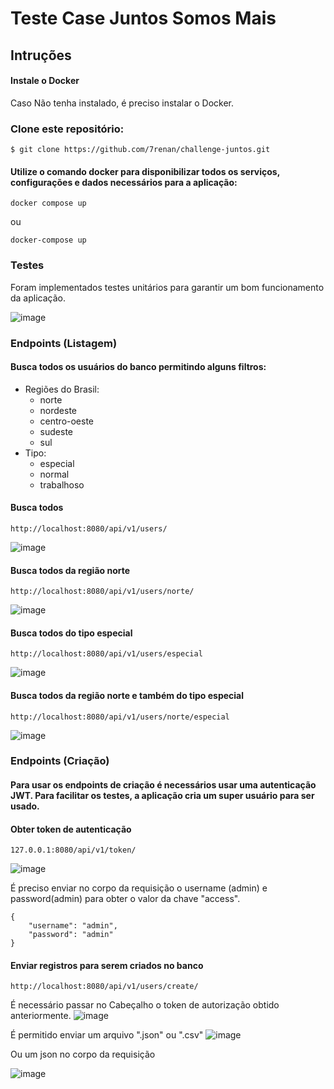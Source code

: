 # Teste Case Juntos Somos Mais
## Intruções

#### Instale o Docker 

Caso Não tenha instalado, é preciso instalar o Docker.

### Clone este repositório:

```
$ git clone https://github.com/7renan/challenge-juntos.git

```

#### Utilize o comando docker para disponibilizar todos os serviços, configurações e dados necessários para a aplicação:


```
docker compose up 
```
ou 

```
docker-compose up

```

### Testes

Foram implementados testes unitários para garantir um bom funcionamento da aplicação.

![image](https://github.com/user-attachments/assets/4395cc92-85e5-46a2-83ba-5f8bcae0b617)


### Endpoints (Listagem)

#### Busca todos os usuários do banco permitindo alguns filtros:

 - Regiões do Brasil:
     - norte
     - nordeste
     - centro-oeste
     - sudeste
     - sul
 - Tipo:
    - especial
    - normal
    - trabalhoso

#### Busca todos
```
http://localhost:8080/api/v1/users/
``` 
![image](https://github.com/user-attachments/assets/43b60919-1a36-4375-88e4-f7ff27ae1f3d)


#### Busca todos da região norte
```
http://localhost:8080/api/v1/users/norte/
```
![image](https://github.com/user-attachments/assets/c3131fa8-7b40-45a9-9a10-4041eed859bb)


#### Busca todos do tipo especial
```
http://localhost:8080/api/v1/users/especial
```
![image](https://github.com/user-attachments/assets/40d6eaba-a260-46aa-83d3-a185e71c7e55)


#### Busca todos da região norte e também do tipo especial
```
http://localhost:8080/api/v1/users/norte/especial
```

![image](https://github.com/user-attachments/assets/18c53ed0-4e6d-432e-a5d5-d5e11d097724)


### Endpoints (Criação)
#### Para usar os endpoints de criação é necessários usar uma autenticação JWT. Para facilitar os testes, a aplicação cria um super usuário para ser usado.

#### Obter token de autenticação
```
127.0.0.1:8080/api/v1/token/
```
![image](https://github.com/user-attachments/assets/96028bc0-42e6-4654-b123-ebb3d8215197)


É preciso enviar no corpo da requisição o username (admin) e password(admin) para obter o valor da chave "access".

```
{
    "username": "admin",
    "password": "admin"
}
```

#### Enviar registros para serem criados no banco

```
http://localhost:8080/api/v1/users/create/
```
É necessário passar no Cabeçalho o token de autorização obtido anteriormente.
![image](https://github.com/user-attachments/assets/de5cfd5a-36bd-4d17-8c79-d1d23bc1f1ce)


É permitido enviar um arquivo ".json" ou ".csv"
![image](https://github.com/user-attachments/assets/7eae5e09-a296-462c-8687-49bf3f893c12)


Ou um json no corpo da requisição

![image](https://github.com/user-attachments/assets/a4b3bd79-eed1-47e3-8a6c-ebf76f90f583)






















